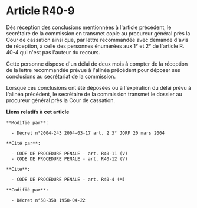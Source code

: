 # Article R40-9

Dès réception des conclusions mentionnées à l'article précédent, le secrétaire de la commission en transmet copie au
procureur général près la Cour de cassation ainsi que, par lettre recommandée avec demande d'avis de réception, à celle des
personnes énumérées aux 1° et 2° de l'article R. 40-4 qui n'est pas l'auteur du recours.

Cette personne dispose d'un délai de deux mois à compter de la réception de la lettre recommandée prévue à l'alinéa précédent
pour déposer ses conclusions au secrétariat de la commission.

Lorsque ces conclusions ont été déposées ou à l'expiration du délai prévu à l'alinéa précédent, le secrétaire de la
commission transmet le dossier au procureur général près la Cour de cassation.

**Liens relatifs à cet article**

	**Modifié par**:

	  - Décret n°2004-243 2004-03-17 art. 2 3° JORF 20 mars 2004

	**Cité par**:

	  - CODE DE PROCEDURE PENALE - art. R40-11 (V)
	  - CODE DE PROCEDURE PENALE - art. R40-12 (V)

	**Cite**:

	  - CODE DE PROCEDURE PENALE - art. R40-4 (M)

	**Codifié par**:

	  - Décret n°58-358 1958-04-22

